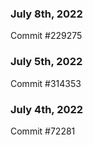 ### July 8th, 2022

Commit #229275

### July 5th, 2022

Commit #314353


### July 4th, 2022

Commit #72281
